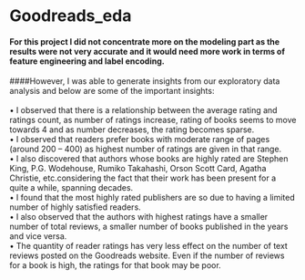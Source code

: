 # Goodreads_eda
#### For this project I did not concentrate more on the modeling part as the results were not very accurate and it would need more work in terms of feature engineering and label encoding. <br>
####However, I was able to generate insights from our exploratory data analysis and below are some of the important insights:<br><br>
• I observed that there is a relationship between the average rating and ratings count, as number of ratings increase, rating of books seems to move towards 4 and as number decreases, the rating becomes sparse.<br>
• I observed that readers prefer books with moderate range of pages (around 200 – 400) as highest number of ratings are given in that range.<br>
• I also discovered that authors whose books are highly rated are Stephen King, P.G. Wodehouse, Rumiko Takahashi, Orson Scott Card, Agatha Christie, etc.considering the fact that their work has been present for a quite a while, spanning decades.<br>
• I found that the most highly rated publishers are so due to having a limited number of highly satisfied readers.<br>
• I also observed that the authors with highest ratings have a smaller number of total reviews, a smaller number of books published in the years and vice versa.<br>
• The quantity of reader ratings has very less effect on the number of text reviews posted on the Goodreads website. Even if the number of reviews for a book is high, the ratings for that book may be poor.<br>
